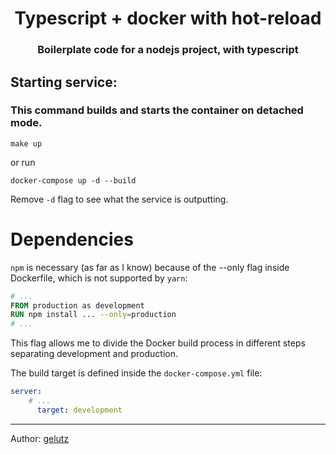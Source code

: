 <center>
<h1>Typescript + docker with hot-reload</h1>
<h3>Boilerplate code for a nodejs project, with typescript</h3>
</center>

## Starting service:
### This command builds and starts the container on detached mode.
`make up`

or run

`docker-compose up -d --build`

Remove `-d` flag to see what the service is outputting.

# Dependencies

`npm` is necessary (as far as I know) because of the --only flag inside Dockerfile, which is not supported by `yarn`:

```Dockerfile
# ...
FROM production as development
RUN npm install ... --only=production
# ...
```

This flag allows me to divide the Docker build process in different steps 
separating development and production.

The build target is defined inside the `docker-compose.yml` file:

```yml
server:
    # ...
      target: development
```

---

Author: [gelutz](https://github.com/gelutz)
